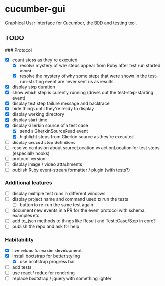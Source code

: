 # cucumber-gui

Graphical User Interface for Cucumber, the BDD and testing tool.


## TODO

### Protocol

- [x] count steps as they're executed
  - [x] resolve mystery of why steps appear from Ruby after test run started event
  - [x] resolve the mystery of why some steps that were shown in the test-run-starting event are never sent us as results
- [x] display step duration
- [x] show which step is curently running (drives out the test-step-starting event)
- [x] display test step failure message and backtrace
- [x] hide things until they're ready to display
- [x] display working directory
- [x] display start time
- [x] display Gherkin source of a test case
  - [x] send a GherkinSourceRead event
  - [x] highlight steps from Gherkin source as they're executed
- [ ] display unused step definitions
- [ ] resolve confusion about sourceLocation vs actionLocation for test steps (especially hooks)
- [ ] protocol version
- [ ] display image / video attachments
- [ ] publish Ruby event-stream formatter / plugin (with tests?)

### Additional features

- [ ] display multiple test runs in different windows
- [ ] display project name and command used to run the tests
  - [ ] button to re-run the same test again
- [ ] document new events in a PR for the event protocol with schema, examples etc
- [ ] add to_json methods to things like Result and Test::Case/Step in core?
- [ ] publish the repo and ask for help

### Habitability

- [x] live reload for easier development
- [x] install bootstrap for better styling
  - [x] use bootstrap progress bar
- [ ] add tests
- [ ] use react / redux for rendering
- [ ] replace bootstrap / jquery with something lighter
